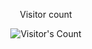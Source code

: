 <div align="center"> 
  <p>Visitor count</p>
  <img src="https://profile-counter.glitch.me/JamalSorani/count.svg" alt="Visitor's Count" />
</div>

